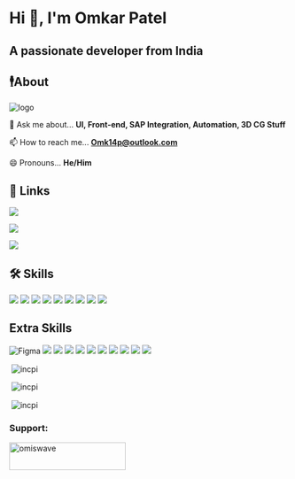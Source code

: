 <!--
**incpi/incpi** is a ✨ _special_ ✨ repository because its `README.md` (this file) appears on your GitHub profile.

Here are some ideas to get you started:

- 🔭 I’m currently working on ...
- 🌱 I’m currently learning ...
- 👯 I’m looking to collaborate on ...
- 🤔 I’m looking for help with ...
- 💬 Ask me about ...
- 📫 How to reach me: ...
- 😄 Pronouns: ...
- ⚡ Fun fact: ...
-->
# Hi 👋, I'm Omkar Patel
## A passionate developer from India

## 🕴️About
![logo](https://komarev.com/ghpvc/?username=incpi&label=Profile%20views&color=00bfff&style=flat)

💬 Ask me about... **UI, Front-end, SAP Integration, Automation, 3D CG Stuff**

📫 How to reach me... **Omk14p@outlook.com**

😄 Pronouns... **He/Him**

## 🔗 Links
[![](https://img.shields.io/badge/my_portfolio-000?style=for-the-badge&logo=ko-fi&logoColor=green)](https://incpi.github.io/)

[![](https://img.shields.io/badge/SAP_CPI_Custom_Adaptor-000?style=for-the-badge&logo=ko-fi&logoColor=blue)](https://github.com/incpi/Veeva_integration_adaptor)

[![](https://img.shields.io/badge/Swift_Helper_browser_extension-000?style=for-the-badge&logo=ko-fi&logoColor=red)](https://github.com/incpi/Swift-Helper-browser-extension)

## 🛠 Skills 

![](ttps://www.vectorlogo.zone/logos/java/java-icon.svg) ![](https://www.vectorlogo.zone/logos/groovy-lang/groovy-lang-icon.svg) ![](https://www.vectorlogo.zone/logos/w3_html5/w3_html5-icon.svg) ![](https://www.vectorlogo.zone/logos/python/python-icon.svg) ![](https://www.vectorlogo.zone/logos/w3_css/w3_css-icon.svg) ![](https://www.vectorlogo.zone/logos/java/java-icon.svg) ![](https://www.vectorlogo.zone/logos/veeva/veeva-icon.sg) ![](https://www.vectorlogo.zone/logos/javascript/javascript-icon.svg) ![](https://www.vectorlogo.zone/logos/getpostman/getpostman-icon.svg)

## Extra Skills

![Figma](https://www.vectorlogo.zone/logos/figma/figma-icon.svg) ![](https://www.vectorlogo.zone/logos/sketchapp/sketchapp-icon.svg) ![](https://www.vectorlogo.zone/logos/ractjs/reactjs-icon.svg) ![](https://www.vectorlogo.zone/logos/getbootstrap/getbootstrap-icon.svg) ![](https://www.vectorlogo.zone/logos/nodejs/nodejs-icon.svg) ![](https://www.vectorlogo.zone/logos/sqlite/sqlite-icon.svg) ![](https//www.vectorlogo.zone/logos/mysql/mysql-icon.svg) ![](https://www.vectorlogo.zone/logos/mongodb/mongodb-icon.svg) ![](https://www.vectorlogo.zone/logos/npmjs/npmjs-icon.svg) ![](https://www.vectorlogo.zone/logos/adobe_illustrator/adobe_illustrator-icon.svg) ![](https://download.blender.org/branding/community/blender_community_badge_black.svg)

<p>&nbsp;<img align="center" src="https://github-readme-stats.vercel.app/api/top-langs?username=incpi&show_icons=true&theme=transparent&hide_border=true&locale=en&langs_count=10" alt="incpi" /></p>

<p>&nbsp;<img align="center" src="https://github-readme-stats.vercel.app/api?username=incpi&show_icons=true&theme=transparent&hide_border=true&locale=en" alt="incpi" /></p>


<p>&nbsp;<img align="center" src="https://github-readme-streak-stats.herokuapp.com/?user=incpi&theme=transparent&hide_border=true" alt="incpi" /></p>

<h3 align="left">Support:</h3>
<a href="https://ko-fi.com/omiswave"><img align="left" src="https://cdn.ko-fi.com/cdn/kofi3.png?v=3" height="50" width="210" alt="omiswave"/></a>

